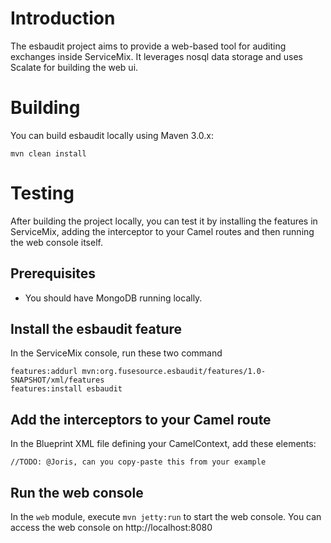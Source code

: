 Introduction
============

The esbaudit project aims to provide a web-based tool for auditing exchanges inside ServiceMix.
It leverages nosql data storage and uses Scalate for building the web ui.


Building
========
You can build esbaudit locally using Maven 3.0.x:
   
    mvn clean install
    
    
Testing
=======

After building the project locally, you can test it by installing the features in ServiceMix, 
adding the interceptor to your Camel routes and then running the web console itself.

Prerequisites
-------------

* You should have MongoDB running locally.

Install the esbaudit feature
----------------------------

In the ServiceMix console, run these two command

    features:addurl mvn:org.fusesource.esbaudit/features/1.0-SNAPSHOT/xml/features
    features:install esbaudit
    
Add the interceptors to your Camel route
----------------------------------------

In the Blueprint XML file defining your CamelContext, add these elements:

    //TODO: @Joris, can you copy-paste this from your example
    
Run the web console
-------------------

In the `web` module, execute `mvn jetty:run` to start the web console.  You can access the
web console on http://localhost:8080
